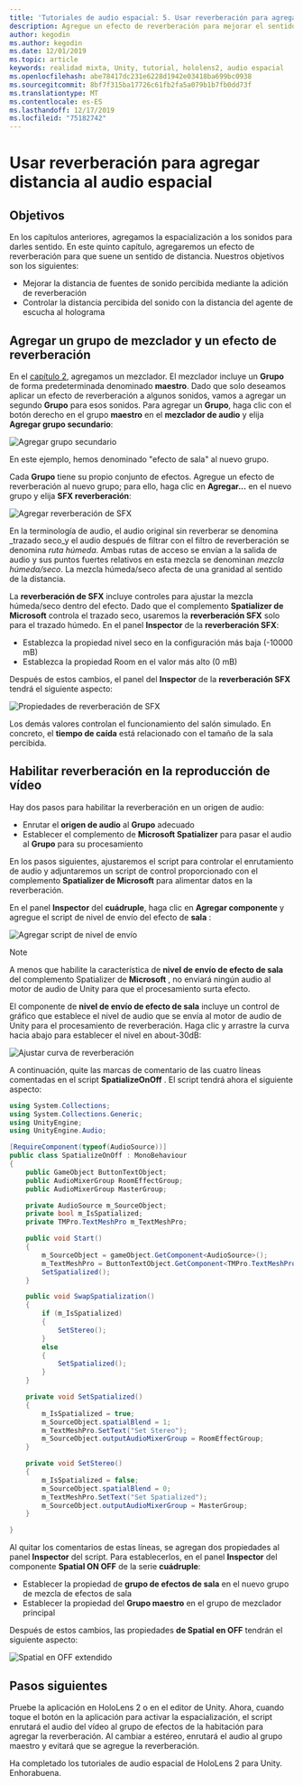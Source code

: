 ```yaml
---
title: 'Tutoriales de audio espacial: 5. Usar reverberación para agregar distancia al audio espacial'
description: Agregue un efecto de reverberación para mejorar el sentido de la variación de distancia al audio espacial.
author: kegodin
ms.author: kegodin
ms.date: 12/01/2019
ms.topic: article
keywords: realidad mixta, Unity, tutorial, hololens2, audio espacial
ms.openlocfilehash: abe78417dc231e6228d1942e03418ba699bc0938
ms.sourcegitcommit: 8bf7f315ba17726c61fb2fa5a079b1b7fb0dd73f
ms.translationtype: MT
ms.contentlocale: es-ES
ms.lasthandoff: 12/17/2019
ms.locfileid: "75182742"
---
```

# <a name="using-reverb-to-add-distance-to-spatial-audio"></a>Usar reverberación para agregar distancia al audio espacial

## <a name="objectives"></a>Objetivos
En los capítulos anteriores, agregamos la espacialización a los sonidos para darles sentido. En este quinto capítulo, agregaremos un efecto de reverberación para que suene un sentido de distancia. Nuestros objetivos son los siguientes:
* Mejorar la distancia de fuentes de sonido percibida mediante la adición de reverberación
* Controlar la distancia percibida del sonido con la distancia del agente de escucha al holograma

## <a name="add-a-mixer-group-and-a-reverb-effect"></a>Agregar un grupo de mezclador y un efecto de reverberación
En el [capítulo 2](unity-spatial-audio-ch2.md), agregamos un mezclador. El mezclador incluye un **Grupo** de forma predeterminada denominado **maestro**. Dado que solo deseamos aplicar un efecto de reverberación a algunos sonidos, vamos a agregar un segundo **Grupo** para esos sonidos. Para agregar un **Grupo**, haga clic con el botón derecho en el grupo **maestro** en el **mezclador de audio** y elija **Agregar grupo secundario**:

![Agregar grupo secundario](images/spatial-audio/add-child-group.png)

En este ejemplo, hemos denominado "efecto de sala" al nuevo grupo.

Cada **Grupo** tiene su propio conjunto de efectos. Agregue un efecto de reverberación al nuevo grupo; para ello, haga clic en **Agregar...** en el nuevo grupo y elija **SFX reverberación**:

![Agregar reverberación de SFX](images/spatial-audio/add-sfx-reverb.png)

En la terminología de audio, el audio original sin reverberar se denomina _trazado seco_y el audio después de filtrar con el filtro de reverberación se denomina _ruta húmeda_. Ambas rutas de acceso se envían a la salida de audio y sus puntos fuertes relativos en esta mezcla se denominan _mezcla húmeda/seco_. La mezcla húmeda/seco afecta de una granidad al sentido de la distancia.

La **reverberación de SFX** incluye controles para ajustar la mezcla húmeda/seco dentro del efecto. Dado que el complemento **Spatializer de Microsoft** controla el trazado seco, usaremos la **reverberación SFX** solo para el trazado húmedo. En el panel **Inspector** de la **reverberación SFX**:
* Establezca la propiedad nivel seco en la configuración más baja (-10000 mB)
* Establezca la propiedad Room en el valor más alto (0 mB)

Después de estos cambios, el panel del **Inspector** de la **reverberación SFX** tendrá el siguiente aspecto:

![Propiedades de reverberación de SFX](images/spatial-audio/sfx-reverb-properties.png)

Los demás valores controlan el funcionamiento del salón simulado. En concreto, el **tiempo de caída** está relacionado con el tamaño de la sala percibida. 

## <a name="enable-reverb-on-the-video-playback"></a>Habilitar reverberación en la reproducción de vídeo
Hay dos pasos para habilitar la reverberación en un origen de audio:
* Enrutar el **origen de audio** al **Grupo** adecuado
* Establecer el complemento de **Microsoft Spatializer** para pasar el audio al **Grupo** para su procesamiento

En los pasos siguientes, ajustaremos el script para controlar el enrutamiento de audio y adjuntaremos un script de control proporcionado con el complemento **Spatializer de Microsoft** para alimentar datos en la reverberación.

En el panel **Inspector** del **cuádruple**, haga clic en **Agregar componente** y agregue el script de nivel de envío del efecto de **sala** :

![Agregar script de nivel de envío](images/spatial-audio/add-send-level-script.png)

> [!NOTE]
> A menos que habilite la característica de **nivel de envío de efecto de sala** del complemento Spatializer de **Microsoft** , no enviará ningún audio al motor de audio de Unity para que el procesamiento surta efecto.

El componente de **nivel de envío de efecto de sala** incluye un control de gráfico que establece el nivel de audio que se envía al motor de audio de Unity para el procesamiento de reverberación. Haga clic y arrastre la curva hacia abajo para establecer el nivel en about-30dB:

![Ajustar curva de reverberación](images/spatial-audio/adjust-reverb-curve.png)

A continuación, quite las marcas de comentario de las cuatro líneas comentadas en el script **SpatializeOnOff** . El script tendrá ahora el siguiente aspecto:
```c#
using System.Collections;
using System.Collections.Generic;
using UnityEngine;
using UnityEngine.Audio;

[RequireComponent(typeof(AudioSource))]
public class SpatializeOnOff : MonoBehaviour
{
    public GameObject ButtonTextObject;
    public AudioMixerGroup RoomEffectGroup;
    public AudioMixerGroup MasterGroup;

    private AudioSource m_SourceObject;
    private bool m_IsSpatialized;
    private TMPro.TextMeshPro m_TextMeshPro;

    public void Start()
    {
        m_SourceObject = gameObject.GetComponent<AudioSource>();
        m_TextMeshPro = ButtonTextObject.GetComponent<TMPro.TextMeshPro>();
        SetSpatialized();
    }

    public void SwapSpatialization()
    {
        if (m_IsSpatialized)
        {
            SetStereo();
        }
        else
        {
            SetSpatialized();
        }
    }

    private void SetSpatialized()
    {
        m_IsSpatialized = true;
        m_SourceObject.spatialBlend = 1;
        m_TextMeshPro.SetText("Set Stereo");
        m_SourceObject.outputAudioMixerGroup = RoomEffectGroup;
    }

    private void SetStereo()
    {
        m_IsSpatialized = false;
        m_SourceObject.spatialBlend = 0;
        m_TextMeshPro.SetText("Set Spatialized");
        m_SourceObject.outputAudioMixerGroup = MasterGroup;
    }

}
```

Al quitar los comentarios de estas líneas, se agregan dos propiedades al panel **Inspector** del script. Para establecerlos, en el panel **Inspector** del componente **Spatial ON OFF** de la serie **cuádruple**:
* Establecer la propiedad de **grupo de efectos de sala** en el nuevo grupo de mezcla de efectos de sala
* Establecer la propiedad del **Grupo maestro** en el grupo de mezclador principal

Después de estos cambios, las propiedades **de Spatial en OFF** tendrán el siguiente aspecto:

![Spatial en OFF extendido](images/spatial-audio/spatialize-on-off-extended.png)

## <a name="next-steps"></a>Pasos siguientes

Pruebe la aplicación en HoloLens 2 o en el editor de Unity. Ahora, cuando toque el botón en la aplicación para activar la espacialización, el script enrutará el audio del vídeo al grupo de efectos de la habitación para agregar la reverberación. Al cambiar a estéreo, enrutará el audio al grupo maestro y evitará que se agregue la reverberación.

Ha completado los tutoriales de audio espacial de HoloLens 2 para Unity. Enhorabuena.


